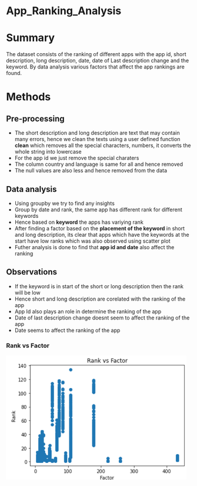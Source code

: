 # App_Ranking_Analysis
# Summary
The dataset consists of the ranking of different apps with the app id, short description, long description, date, date of Last description change	and the keyword. By data analysis various factors that affect the app rankings are found.
# Methods
## Pre-processing
* The short description and long description are text that may contain many errors, hence we clean the texts using a user defined function **clean** which removes all the special characters, numbers, it converts the whole string into lowercase
* For the app id we just remove the special charaters
* The column country and language is same for all and hence removed
* The null values are also less and hence removed from the data
## Data analysis
* Using groupby we try to find any insights
* Group by date and rank, the same app has different rank for different keywords 
* Hence based on **keyword** the apps has variying rank
* After finding a factor based on the **placement of the keyword** in short and long description, its clear that apps which have the keywords at the start have low ranks which was also observed using scatter plot
* Futher analysis is done to find that **app id and date** also affect the ranking
## Observations
* If the keyword is in start of the short or long description then the rank will be low
* Hence short and long description are corelated with the ranking of the app
* App Id also plays an role in determine the ranking of the app
* Date of last description change doesnt seem to affect the ranking of the app
* Date seems to affect the ranking of the app
### Rank vs Factor
![picture alt](scatter_plot.png)
